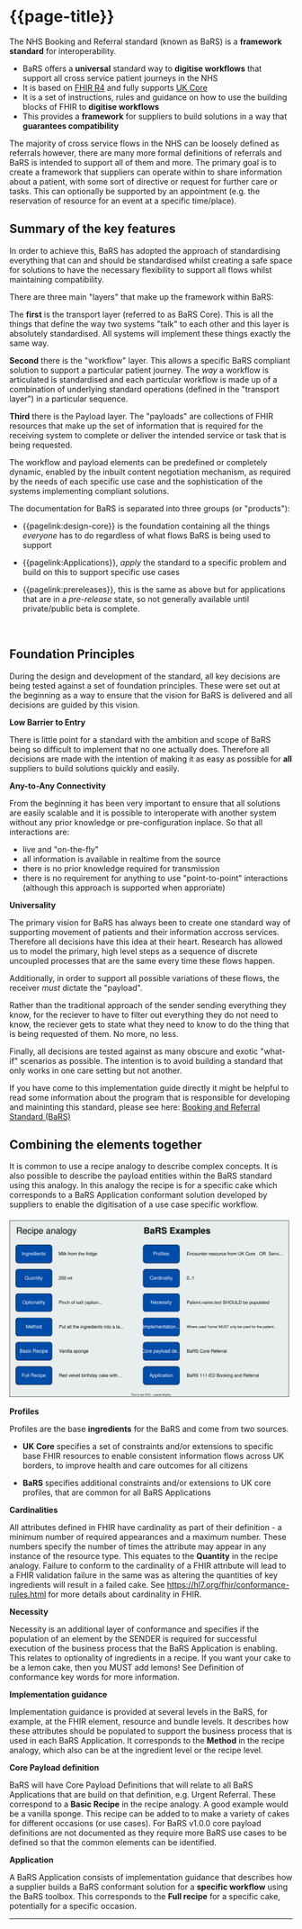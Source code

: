 # {{page-title}}

The NHS Booking and Referral standard (known as BaRS) is a **framework standard** for interoperability.

- BaRS offers a **universal** standard way to **digitise workflows** that support all cross service patient journeys in the NHS
- It is based on [FHIR R4]( https://hl7.org/fhir/R4/) and fully supports [UK Core]( https://simplifier.net/hl7fhirukcorer4)
- It is a set of instructions, rules and guidance on how to use the building blocks of FHIR to **digitise workflows**
- This provides a **framework** for suppliers to build solutions in a way that **guarantees compatibility**

The majority of cross service flows in the NHS can be loosely defined as referrals however, there are many more formal definitions of referrals and BaRS is intended to support all of them and more. The primary goal is to create a framework that suppliers can operate within to share information about a patient, with some sort of directive or request for further care or tasks. This can optionally be supported by an appointment (e.g. the reservation of resource for an event at a specific time/place). 


## Summary of the key features

In order to achieve this, BaRS has adopted the approach of standardising everything that can and should be standardised whilst creating a safe space for solutions to have the necessary flexibility to support all flows whilst maintaining compatibility.

There are three main "layers" that make up the framework within BaRS: 

The **first** is the transport layer (referred to as BaRS Core). This is all the things that define the way two systems "talk" to each other and this layer is absolutely standardised. All systems will implement these things exactly the same way. 

**Second** there is the "workflow" layer. This allows a specific BaRS compliant solution to support a particular patient journey. The *way* a workflow is articulated is standardised and each particular workflow is made up of a combination of underlying standard operations (defined in the "transport layer") in a particular sequence.

**Third** there is the Payload layer. The "payloads" are collections of FHIR resources that make up the set of information that is required for the receiving system to complete or deliver the intended service or task that is being requested.

The workflow and payload elements can be predefined or completely dynamic, enabled by the inbuilt content negotiation mechanism, as required by the needs of each specific use case and the sophistication of the systems implementing compliant solutions.

The documentation for BaRS is separated into three groups (or "products"):

- {{pagelink:design-core}} is the foundation containing all the things *everyone* has to do regardless of what flows BaRS is being used to support

- {{pagelink:Applications}}, *apply* the standard to a specific problem and build on this to support specific use cases

- {{pagelink:prereleases}}, this is the same as above but for applications that are in a *pre-release* state, so not generally available until private/public beta is complete.

<br>

## Foundation Principles

During the design and development of the standard, all key decisions are being tested against a set of foundation principles. These were set out at the beginning as a way to ensure that the vision for BaRS is delivered and all decisions are guided by this vision.

**Low Barrier to Entry**

There is little point for a standard with the ambition and scope of BaRS being so difficult to implement that no one actually does. Therefore all decisions are made with the intention of making it as easy as possible for **all** suppliers to build solutions quickly and easily.

**Any-to-Any Connectivity**

From the beginning it has been very important to ensure that all solutions are easily scalable and it is possible to interoperate with another system without any prior knowledge or pre-configuration inplace. So that all interactions are:

- live and "on-the-fly"
- all information is available in realtime from the source
- there is no prior knowledge required for transmission
- there is no requirement for anything to use "point-to-point" interactions (although this approach is supported when approriate)

**Universality**

The primary vision for BaRS has always been to create one standard way of supporting movement of patients and their information accross services. Therefore all decisions have this idea at their heart. Research has allowed us to model the primary, high level steps as a sequence of discrete uncoupled processes that are the same every time these flows happen. 

Additionally, in order to support all possible variations of these flows, the receiver *must* dictate the "payload". 

Rather than the traditional approach of the sender sending everything they know, for the reciever to have to filter out everything they do not need to know, the reciever gets to state what they need to know to do the thing that is being requested of them. No more, no less.

Finally, all decisions are tested against as many obscure and exotic "what-if" scenarios as possible. The intention is to avoid building a standard that only works in one care setting but not another.

If you have come to this implementation guide directly it might be helpful to read some information about the program that is responsible for developing and maininting this standard, please see here: [Booking and Referral Standard (BaRS)](https://digital.nhs.uk/services/booking-and-referral-standard "Booking and Referral Standard (BaRS)") 


## Combining the elements together

It is common to use a recipe analogy to describe complex concepts. It is also possible to describe the payload entities within the BaRS standard using this analogy. In this analogy the recipe is for a specific cake which corresponds to a BaRS Application conformant solution developed by suppliers to enable the digitisation of a use case specific workflow.

![BaRS FHIR API end-to-end process](https://raw.githubusercontent.com/NHSDigital/booking-and-referral-media/master/src/images/General/RecipeAnalogy-1.0.0.svg)

**Profiles**

Profiles are the base **ingredients** for the BaRS and come from two sources.

- **UK Core**
 specifies a set of constraints and/or extensions to specific base FHIR resources to enable consistent information flows across UK borders, to improve health and care outcomes for all citizens
 
- **BaRS**
specifies additional constraints and/or extensions to UK core profiles, that are common for all BaRS Applications

**Cardinalities**

All attributes defined in FHIR have cardinality as part of their definition - a minimum number of required appearances and a maximum number. These numbers specify the number of times the attribute may appear in any instance of the resource type. This equates to the **Quantity** in the recipe analogy. Failure to conform to the cardinality of a FHIR attribute will lead to a FHIR validation failure in the same was as altering the quantities of key ingredients will result in a failed cake. See https://hl7.org/fhir/conformance-rules.html for more details about cardinality in FHIR.

**Necessity**

Necessity is an additional layer of conformance and specifies if the population of an element by the SENDER is required for successful execution of the business process that the BaRS Application is enabling. This relates to optionality of ingredients in a recipe. If you want your cake to be a lemon cake, then you MUST add lemons! See Definition of conformance key words for more information.

**Implementation guidance**

Implementation guidance is provided at several levels in the BaRS, for example, at the FHIR element, resource and bundle levels. It describes how these attributes should be populated to support the business process that is used in each BaRS Application. It corresponds to the **Method**  in the recipe analogy, which also can be at the ingredient level or the recipe level.

**Core Payload definition**

BaRS will have Core Payload Definitions that will relate to all BaRS Applications that are build on that definition, e.g.  Urgent Referral. These correspond to a **Basic Recipe**  in the recipe analogy. A good example would be a vanilla sponge. This recipe can be added to to make a variety of cakes for different occasions (or use cases). For BaRS v1.0.0 core payload definitions are not documented as they require more BaRS use cases to be defined so that the common elements can be identified.

**Application**

A BaRS Application consists of implementation guidance that describes how a supplier builds a BaRS conformant solution for a **specific workflow** using the BaRS toolbox. This corresponds to the **Full recipe** for a specific cake, potentially for a 
specific occasion.

<hr>
